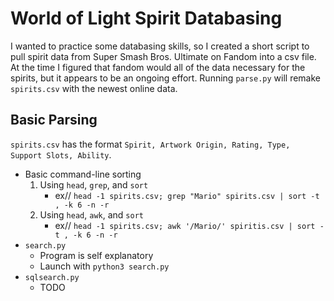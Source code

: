# World of Light Spirit Databasing
I wanted to practice some databasing skills, so I created a short script to pull
spirit data from Super Smash Bros. Ultimate on Fandom into a csv file. At the 
time I figured that fandom would all of the data necessary for the spirits, but 
it appears to be an ongoing effort. Running `parse.py` will remake `spirits.csv` 
with the newest online data.

## Basic Parsing
`spirits.csv` has the format `Spirit, Artwork Origin, Rating, Type, Support Slots, Ability`. 
* Basic command-line sorting
  1. Using `head`, `grep`, and `sort`
     * ex// `head -1 spirits.csv; grep "Mario" spirits.csv | sort -t , -k 6 -n -r`
  2. Using `head`, `awk`, and `sort`
     * ex// `head -1 spirits.csv; awk '/Mario/' spiritis.csv | sort -t , -k 6 -n -r`
* `search.py`
  * Program is self explanatory
  * Launch with `python3 search.py`
* `sqlsearch.py`
  * TODO
